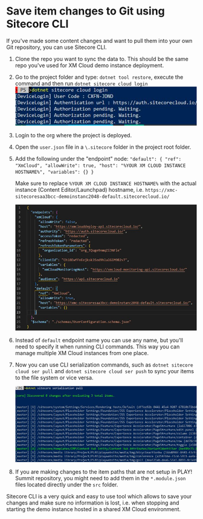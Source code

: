 # Save item changes to Git using Sitecore CLI

If you've made some content changes and want to pull them into your own Git repository, you can use Sitecore CLI.

1. Clone the repo you want to sync the data to. This should be the same repo you've used for XM Cloud demo instance deployment.

2. Go to the project folder and type: `dotnet tool restore`, execute the command and then run `dotnet sitecore cloud login`
    ![CLI](./media/cli.JPG)

3. Login to the org where the project is deployed.

4. Open the `user.json` file in a `\.sitecore` folder in the project root folder.

5. Add the following under the "endpoint" node:
   `"default": {
      "ref": "XmCloud",
      "allowWrite": true,
      "host": "%YOUR XM CLOUD INSTANCE HOSTNAME%",
      "variables": {}
    }`

    Make sure to replace `%YOUR XM CLOUD INSTANCE HOSTNAME%` with the actual instance (Content Editor/Launchpad) hostname, i.e. `https://xmc-sitecoresaa3bcc-demoinstanc2048-default.sitecorecloud.io/`

    ![User file](./media/user-file.JPG)

6. Instead of `default` endpoint name you can use any name, but you'll need to specify it when running CLI commands. This way you can manage multiple XM Cloud instances from one place.

7. Now you can use CLI serialization commands, such as `dotnet sitecore cloud ser pull` and `dotnet sitecore cloud ser push` to sync your items to the file system or vice versa.

    ![Pull items](./media/pull.JPG)

8. If you are making changes to the item paths that are not setup in PLAY! Summit repository, you might need to add them in the `*.module.json` files located directly under the `src` folder.

Sitecore CLI is a very quick and easy to use tool which allows to save your changes and make sure no information is lost, i.e. when stopping and starting the demo instance hosted in a shared XM Cloud environment.
